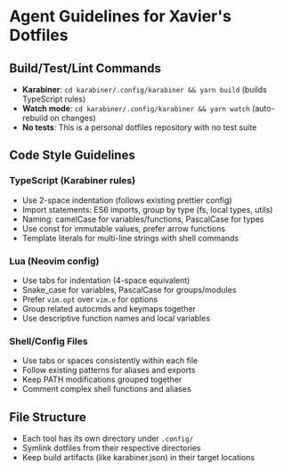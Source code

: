 # Agent Guidelines for Xavier's Dotfiles

## Build/Test/Lint Commands
- **Karabiner**: `cd karabiner/.config/karabiner && yarn build` (builds TypeScript rules)
- **Watch mode**: `cd karabiner/.config/karabiner && yarn watch` (auto-rebuild on changes)
- **No tests**: This is a personal dotfiles repository with no test suite

## Code Style Guidelines

### TypeScript (Karabiner rules)
- Use 2-space indentation (follows existing prettier config)
- Import statements: ES6 imports, group by type (fs, local types, utils)
- Naming: camelCase for variables/functions, PascalCase for types
- Use const for immutable values, prefer arrow functions
- Template literals for multi-line strings with shell commands

### Lua (Neovim config)
- Use tabs for indentation (4-space equivalent)
- Snake_case for variables, PascalCase for groups/modules
- Prefer `vim.opt` over `vim.o` for options
- Group related autocmds and keymaps together
- Use descriptive function names and local variables

### Shell/Config Files
- Use tabs or spaces consistently within each file
- Follow existing patterns for aliases and exports
- Keep PATH modifications grouped together
- Comment complex shell functions and aliases

## File Structure
- Each tool has its own directory under `.config/`
- Symlink dotfiles from their respective directories
- Keep build artifacts (like karabiner.json) in their target locations